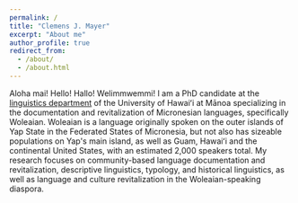 ```yaml
---
permalink: /
title: "Clemens J. Mayer"
excerpt: "About me"
author_profile: true
redirect_from: 
  - /about/
  - /about.html
---
```


Aloha mai! Hello! Hallo! Welimmwemmi! I am a PhD candidate at the <a href="http://ling.hawaii.edu/" target="_blank">linguistics department</a> of the University of Hawaiʻi at Mānoa specializing in the documentation and revitalization of Micronesian languages, specifically Woleaian. Woleaian is a language originally spoken on the outer islands of Yap State in the Federated States of Micronesia, but not also has sizeable populations on Yap's main island, as well as Guam, Hawaiʻi and the continental United States, with an estimated 2,000 speakers total. My research focuses on community-based language documentation and revitalization, descriptive linguistics, typology, and historical linguistics, as well as language and culture revitalization in the Woleaian-speaking diaspora.
